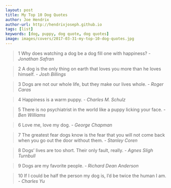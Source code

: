 ```yaml
---
layout: post
title: My Top 10 Dog Quotes
author: Joe Hendrix
author-url: http://hendrixjoseph.github.io
tags: [list]
keywords: [dog, puppy, dog quote, dog quotes]
image: images/covers/2017-03-31-my-top-10-dog-quotes.jpg
---
```


> 1 Why does watching a dog be a dog fill one with happiness? *- Jonathan Safran*

> 2 A dog is the only thing on earth that loves you more than he loves himself. *- Josh Billings*

> 3 Dogs are not our whole life, but they make our lives whole. *- Roger Caras*

> 4 Happiness is a warm puppy. *- Charles M. Schulz*

> 5 There is no psychiatrist in the world like a puppy licking your face. *- Ben Williams*

> 6 Love me, love my dog. *- George Chapman*

> 7 The greatest fear dogs know is the fear that you will not come back when you go out the door without them. *- Stanley Coren*

> 8 Dogs’ lives are too short. Their only fault, really. *- Agnes Sligh Turnbull*

> 9 Dogs are my favorite people. *- Richard Dean Anderson*

> 10 If I could be half the person my dog is, I’d be twice the human I am. *- Charles Yu*
